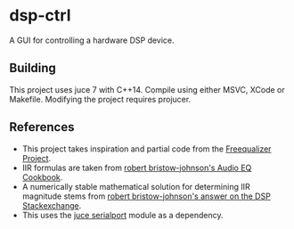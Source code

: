 #  dsp-ctrl

A GUI for controlling a hardware DSP device.

## Building

This project uses juce 7 with C++14.
Compile using either MSVC, XCode or Makefile.
Modifying the project requires projucer.

## References

- This project takes inspiration and partial code from the [Freequalizer Project](https://github.com/ffAudio/Frequalizer).
- IIR formulas are taken from [robert bristow-johnson's Audio EQ Cookbook](https://webaudio.github.io/Audio-EQ-Cookbook/Audio-EQ-Cookbook.txt).
- A numerically stable mathematical solution for determining IIR magnitude stems from [robert bristow-johnson's answer on the DSP Stackexchange](https://dsp.stackexchange.com/a/16911/56072). 
- This uses the [juce serialport](https://github.com/cpr2323/juce_serialport) module as a dependency. 
